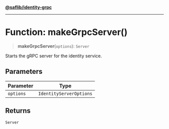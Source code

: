 [**@saflib/identity-grpc**](../index.md)

***

# Function: makeGrpcServer()

> **makeGrpcServer**(`options`): `Server`

Starts the gRPC server for the identity service.

## Parameters

| Parameter | Type |
| ------ | ------ |
| `options` | `IdentityServerOptions` |

## Returns

`Server`

